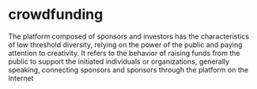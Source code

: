 # crowdfunding
 The platform composed of sponsors and investors has the characteristics of low threshold diversity, relying on the power of the public and paying attention to creativity. It refers to the behavior of raising funds from the public to support the initiated individuals or organizations, generally speaking, connecting sponsors and sponsors through the platform on the Internet
